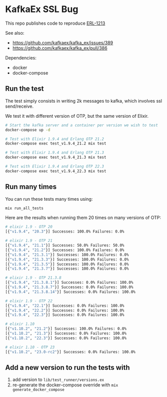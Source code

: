 # KafkaEx SSL Bug

This repo publishes code to reproduce [ERL-1213](https://bugs.erlang.org/browse/ERL-1213)

See also:

* https://github.com/kafkaex/kafka_ex/issues/389
* https://github.com/kafkaex/kafka_ex/pull/386

Dependencies:

* docker
* docker-compose

## Run the test

The test simply consists in writing 2k messages to kafka, which involves ssl send/receive.

We test it with different version of OTP, but the same version of Elixir.

```bash
# Start the kafka server and a container per version we wish to test
docker-compose up -d

# Test with Elixir 1.9.4 and Erlang OTP 21.2
docker-compose exec test_v1.9.4_21.2 mix test

# Test with Elixir 1.9.4 and Erlang OTP 21.3
docker-compose exec test_v1.9.4_21.3 mix test

# Test with Elixir 1.9.4 and Erlang OTP 22.3
docker-compose exec test_v1.9.4_22.3 mix test
```

## Run many times

You can run these tests many times using:

```bash
mix run_all_tests
```

Here are the results when running them 20 times on many versions of OTP:

```bash
# elixir 1.9 - OTP 20
[{"v1.9.4", "20.3"}] Successes: 100.0% Failures: 0.0%

# elixir 1.9 - OTP 21
[{"v1.9.4", "21.1"}] Successes: 50.0% Failures: 50.0%
[{"v1.9.4", "21.2"}] Successes: 100.0% Failures: 0.0%
[{"v1.9.4", "21.3.1"}] Successes: 100.0% Failures: 0.0%
[{"v1.9.4", "21.3.3"}] Successes: 100.0% Failures: 0.0%
[{"v1.9.4", "21.3.5"}] Successes: 100.0% Failures: 0.0%
[{"v1.9.4", "21.3.7"}] Successes: 100.0% Failures: 0.0%

# elixir 1.9 - OTP 21.3.8
[{"v1.9.4", "21.3.8.1"}] Successes: 0.0% Failures: 100.0%
[{"v1.9.4", "21.3.8.7"}] Successes: 0.0% Failures: 100.0%
[{"v1.9.4", "21.3.8.14"}] Successes: 0.0% Failures: 100.0%

# elixir 1.9 - OTP 22
[{"v1.9.4", "22.1"}] Successes: 0.0% Failures: 100.0%
[{"v1.9.4", "22.2"}] Successes: 0.0% Failures: 100.0%
[{"v1.9.4", "22.3"}] Successes: 0.0% Failures: 100.0%

# elixir 1.10
[{"v1.10.2", "21.2"}] Successes: 100.0% Failures: 0.0%
[{"v1.10.2", "21.3"}] Successes: 0.0% Failures: 100.0%
[{"v1.10.2", "22.3"}] Successes: 0.0% Failures: 100.0%

# elixir 1.10 - OTP 23
[{"v1.10.2", "23.0-rc2"}] Successes: 0.0% Failures: 100.0%


```

## Add a new version to run the tests with

1. add version to `lib/test_runner/versions.ex`
2. re-generate the docker-compose override with `mix generate_docker_compose`
